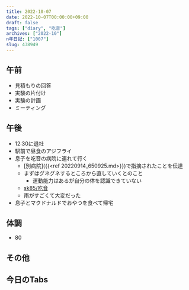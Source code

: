 ```yaml
---
title: 2022-10-07
date: 2022-10-07T00:00:00+09:00
draft: false
tags: ["diary", "吃音"]
archives: ["2022-10"]
n年日記: ["1007"]
slug: 438949
---
```

## 午前
- 見積もりの回答
- 実験の片付け
- 実験の計画
- ミーティング
## 午後
- 12:30に退社
- 駅前で昼食のアジフライ
- 息子を吃音の病院に連れて行く
  - [別病院]({{<ref 20220914_650925.md>}})で指摘されたことを伝達
  - まずはグネグネするところから直していくとのこと
    - 運動能力はあるが自分の体を認識できていない
  - [sk85/吃音](https://scrapbox.io/sk85/吃音)
  - 雨がすごくて大変だった
- 息子とマクドナルドでおやつを食べて帰宅
## 体調
- 80
## その他
## 今日のTabs